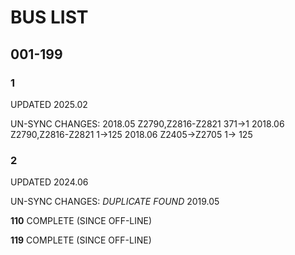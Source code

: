 # BUS LIST

## 001-199

### 1
UPDATED 2025.02

UN-SYNC CHANGES:
2018.05 Z2790,Z2816-Z2821 371->1
2018.06 Z2790,Z2816-Z2821 1->125
2018.06 Z2405->Z2705 1-> 125

### 2
UPDATED 2024.06

UN-SYNC CHANGES:
_DUPLICATE FOUND_ 2019.05

**110** COMPLETE (SINCE OFF-LINE)

**119** COMPLETE (SINCE OFF-LINE)